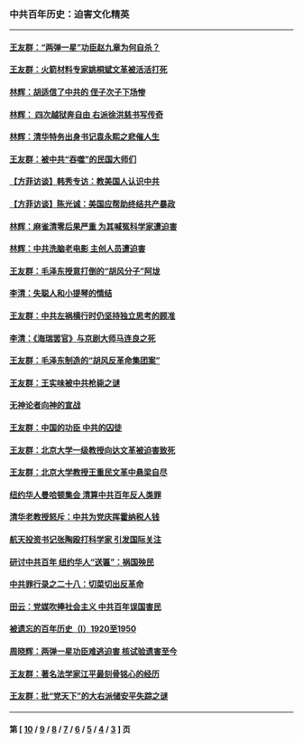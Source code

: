 ### 中共百年历史：迫害文化精英
---
#### [王友群：“两弹一星”功臣赵九章为何自杀？](../../pages/nf1176111/n14059162.md?09270430) 
#### [王友群：火箭材料专家姚桐斌文革被活活打死](../../pages/nf1176111/n14048805.md?09270430) 
#### [林辉：胡适信了中共的 侄子次子下场惨](../../pages/nf1176111/n14019760.md?09270430) 
#### [林辉： 四次越狱奔自由 右派徐洪慈书写传奇](../../pages/nf1176111/n14010438.md?09270430) 
#### [林辉：清华特务出身书记袁永熙之悲催人生](../../pages/nf1176111/n13997413.md?09270430) 
#### [王友群：被中共“吞噬”的民国大师们](../../pages/nf1176111/n13942620.md?09270430) 
#### [【方菲访谈】韩秀专访：教美国人认识中共](../../pages/nf1176111/n13821310.md?09270430) 
#### [【方菲访谈】陈光诚：美国应帮助终结共产暴政](../../pages/nf1176111/n13759521.md?09270430) 
#### [林辉：麻雀清零后果严重 为其喊冤科学家遭迫害](../../pages/nf1176111/n13746900.md?09270430) 
#### [林辉：中共洗脑老电影 主创人员遭迫害](../../pages/nf1176111/n13699437.md?09270430) 
#### [王友群：毛泽东授意打倒的“胡风分子”阿垅](../../pages/nf1176111/n13592541.md?09270430) 
#### [李清：失聪人和小提琴的情结](../../pages/nf1176111/n13459280.md?09270430) 
#### [王友群：中共左祸横行时仍坚持独立思考的顾准](../../pages/nf1176111/n13444722.md?09270430) 
#### [李清：《海瑞罢官》与京剧大师马连良之死](../../pages/nf1176111/n13412316.md?09270430) 
#### [王友群：毛泽东制造的“胡风反革命集团案”](../../pages/nf1176111/n13324909.md?09270430) 
#### [王友群：王实味被中共枪毙之谜](../../pages/nf1176111/n13307502.md?09270430) 
#### [无神论者向神的宣战](../../pages/nf1176111/n13281535.md?09270430) 
#### [王友群：中国的功臣 中共的囚徒](../../pages/nf1176111/n13291790.md?09270430) 
#### [王友群：北京大学一级教授向达文革被迫害致死](../../pages/nf1176111/n13150966.md?09270430) 
#### [王友群：北京大学教授王重民文革中悬梁自尽](../../pages/nf1176111/n13084645.md?09270430) 
#### [纽约华人曼哈顿集会 清算中共百年反人类罪](../../pages/nf1176111/n13084157.md?09270430) 
#### [清华老教授怒斥：中共为党庆挥霍纳税人钱](../../pages/nf1176111/n13071430.md?09270430) 
#### [航天投资书记张陶殴打科学家 引发国际关注](../../pages/nf1176111/n13069132.md?09270430) 
#### [研讨中共百年 纽约华人“送匾”：祸国殃民](../../pages/nf1176111/n13057367.md?09270430) 
#### [中共罪行录之二十八：切菜切出反革命](../../pages/nf1176111/n13030600.md?09270430) 
#### [田云：党媒吹捧社会主义 中共百年误国害民](../../pages/nf1176111/n13006682.md?09270430) 
#### [被遗忘的百年历史（I）1920至1950](../../pages/nf1176111/n12986411.md?09270430) 
#### [周晓辉：两弹一星功臣难逃迫害 核试验遗害至今](../../pages/nf1176111/n12974997.md?09270430) 
#### [王友群：著名法学家江平最刻骨铭心的经历](../../pages/nf1176111/n12970787.md?09270430) 
#### [王友群：批“党天下”的大右派储安平失踪之谜](../../pages/nf1176111/n12954229.md?09270430) 

---
#### 第 [ [10](./10.md?09270430) / [9](./9.md?09270430) / [8](./8.md?09270430) / [7](./7.md?09270430) / [6](./6.md?09270430) / [5](./5.md?09270430) / [4](./4.md?09270430) / [3](./3.md?09270430) ] 页
